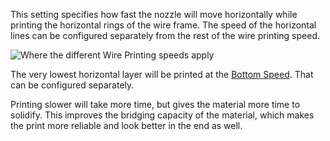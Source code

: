 This setting specifies how fast the nozzle will move horizontally while printing the horizontal rings of the wire frame. The speed of the horizontal lines can be configured separately from the rest of the wire printing speed.

![Where the different Wire Printing speeds apply](../../../articles/images/wireframe_printspeed.svg)

The very lowest horizontal layer will be printed at the [Bottom Speed](wireframe_printspeed_bottom.md). That can be configured separately.

Printing slower will take more time, but gives the material more time to solidify. This improves the bridging capacity of the material, which makes the print more reliable and look better in the end as well.